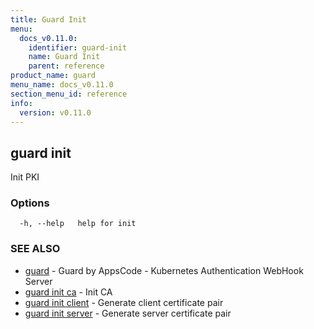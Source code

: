 ```yaml
---
title: Guard Init
menu:
  docs_v0.11.0:
    identifier: guard-init
    name: Guard Init
    parent: reference
product_name: guard
menu_name: docs_v0.11.0
section_menu_id: reference
info:
  version: v0.11.0
---
```


## guard init

Init PKI

### Options

```
  -h, --help   help for init
```

### SEE ALSO

* [guard](/docs/v0.11.0/reference/guard)	 - Guard by AppsCode - Kubernetes Authentication WebHook Server
* [guard init ca](/docs/v0.11.0/reference/guard_init_ca)	 - Init CA
* [guard init client](/docs/v0.11.0/reference/guard_init_client)	 - Generate client certificate pair
* [guard init server](/docs/v0.11.0/reference/guard_init_server)	 - Generate server certificate pair

